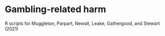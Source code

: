 # Gambling-related harm

R scripts for Muggleton, Parpart, Newall, Leake, Gathergood, and Stewart (2021)
